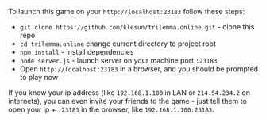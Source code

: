 To launch this game on your `http://localhost:23183` follow these steps:
- `git clone https://github.com/klesun/trilemma.online.git` - clone this repo
- `cd trilemma.online` change current directory to project root
- `npm install` - install dependencies
- `node server.js` - launch server on your machine port `:23183`
- Open `http://localhost:23183` in a browser, and you should be prompted to play now

If you know your ip address (like `192.168.1.100` in LAN or `214.54.234.2` on internets), you can even invite your friends to the game - just tell them to open your ip + `:23183` in the browser, like `192.168.1.100:23183`.

